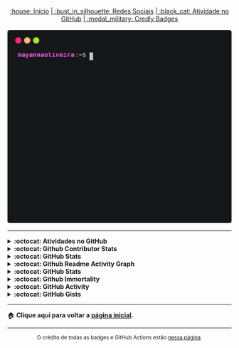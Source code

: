 <div align="center">
<a href="README.md"> :house: Início</a>
<a href="social-media.md"> | :bust_in_silhouette: Redes Sociais</a>
<a href="github-activity.md"> | :black_cat: Atividade no GitHub</a>
<a href="credly-badges.md"> | :medal_military: Credly Badges</a>
</div>
</br>
<!-- GitHub Stats Terminal Style -->
<!-- https://github.com/yogeshwaran01/github-stats-terminal-style -->
<div align="center">
<a href="https://github.com/yogeshwaran01/github-stats-terminal-style" target="_blank">
<img src="https://github.com/mayannaoliveira/github-stats-terminal-style/blob/master/github_stats.svg" alt="terminal">
</a>
</div>

---

<!-- Github Widgetbox -->
<!-- https://github.com/Jurredr/github-widgetbox --->
<details close>
<summary> <b> :octocat: Atividades no GitHub </b> </summary>
<div align="center">
	
![github-widgetbox](https://github-widgetbox.vercel.app/api/profile?username=mayannaoliveira&data=followers,repositories,stars,commits&theme=carbon)

</div>
</details>

<!-- Repository Contribution Stats Card -->
<!-- https://github.com/HwangTaehyun/github-repository-contribution-stats --->
<details close>
<summary> <b> :octocat: Github Contributor Stats </b> </summary>
<div align="center">

![github-contributor-stats](https://github-contributor-stats.vercel.app/api?username=mayannaoliveira&theme=onedark)

</div>
</details>

<!-- GitHub Stats -->
<!-- https://github-stats-alpha.vercel.app --->
<details close>
<summary> <b> :octocat: GitHub Stats </b> </summary>
<div align="center">

![github-stats-alpha](https://github-stats-alpha.vercel.app/api?username=mayannaoliveira&cc=32363e&tc=61afef&ic=e5c07b&bc=32363e)

</div>
</details>

<!-- Github Readme Activity Graph -->
<!-- https://github.com/Ashutosh00710/github-readme-activity-graph -->
<details close>
<summary> <b> :octocat: Github Readme Activity Graph </b> </summary>
<div align="center">

![github-readme-activity-graph](https://github-readme-activity-graph.vercel.app/graph?username=mayannaoliveira&theme=react)
 
</div>
</details>

<!-- Developer Power Meter -->
<!-- https://stats.hyo.dev/en -->
<details close>
<summary> <b> :octocat: GitHub Stats </b> </summary>
<div align="center">

![mayannaoliveira github-stats](https://stats.dooboo.io/api/github-stats-advanced?login=mayannaoliveira)

</br>

![mayannaoliveira github-trophies](https://stats.dooboo.io/api/github-trophies?login=mayannaoliveira)

</div>
</details>

<!-- Github Immortality --->
<!-- https://github-immortality.vercel.app --->
<details close>
<summary> <b> :octocat: Github Immortality  </b> </summary>
<div align="center">
	
![github-immortality](https://github-immortality.vercel.app/api?username=mayannaoliveira)

</div>
</details>

<!-- Stats Cards Generator -->
<!-- https://stats-cards.toil.cc/ -->
<details close>
<summary> <b> :octocat: GitHub Activity </b> </summary>
<div align="center">
<img src="https://stats-cards.toil.cc/v1/activity/github?username=mayannaoliveira&theme=onedark-pro-flat&period=year&with_title=true" alt="2025" />
</div>
</details>

<!-- Stats Cards Generator -->
<!-- https://stats-cards.toil.cc/ -->
<details close>
<summary> <b> :octocat: GitHub Gists </b> </summary>
<div align="center">
<img src="https://stats-cards.toil.cc/v1/pin/gist?id=7939325b2dc052d861d1561268697dc3&theme=onedark-pro-flat&show_owner=true" alt="Pin (Gist)" />
<img src="https://stats-cards.toil.cc/v1/pin/gist?id=463dcbf8e3ebfd56f2cba7bd98430ffe&theme=onedark-pro-flat&show_owner=true" alt="Pin (Gist)" />
</div>
</details>

---

:house: <b> Clique aqui para voltar a [página inicial](README.md). </b>

---

<div align="center">
<sup>O crédito de todas as badges e GitHub Actions estão <a href="badges-actions.md">nessa página</a>.</sup>
</div>
